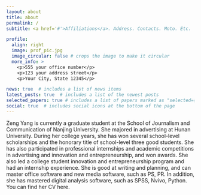 ```yaml
---
layout: about
title: about
permalink: /
subtitle: <a href='#'>Affiliations</a>. Address. Contacts. Moto. Etc.

profile:
  align: right
  image: prof_pic.jpg
  image_circular: false # crops the image to make it circular
  more_info: >
    <p>555 your office number</p>
    <p>123 your address street</p>
    <p>Your City, State 12345</p>

news: true  # includes a list of news items
latest_posts: true  # includes a list of the newest posts
selected_papers: true # includes a list of papers marked as "selected={true}"
social: true  # includes social icons at the bottom of the page
---
```


Zeng Yang is currently a graduate student at the School of Journalism and Communication of Nanjing University. She majored in advertising at Hunan University. During her college years, she has won several school-level scholarships and the honorary title of school-level three good students. She has also participated in professional internships and academic competitions in advertising and innovation and entrepreneurship, and won awards. She also led a college student innovation and entrepreneurship program and had an internship experience. She is good at writing and planning, and can master office software and new media software, such as PS, PR. In addition, she has mastered digital analysis software, such as SPSS, Nvivo, Python.
You can find her CV here.

